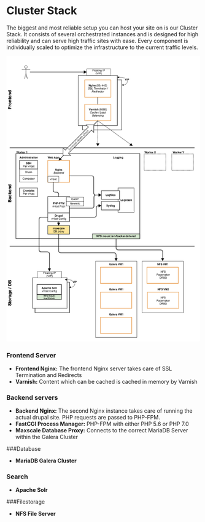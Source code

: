 # Cluster Stack

The biggest and most reliable setup you can host your site on is our Cluster Stack. It consists of several orchestrated instances and is designed for high reliability and can serve high traffic sites with ease. Every component is individually scaled to optimize the infrastructure to the current traffic levels.

![Schematic overview Cluster stack](cluster.png)

### Frontend Server

* **Frontend Nginx:** The frontend Nginx server takes care of SSL Termination and Redirects
* **Varnish:** Content which can be cached is cached in memory by Varnish

### Backend servers

* **Backend Nginx:**
The second Nginx instance takes care of running the actual drupal site. PHP requests are passed to PHP-FPM.
* **FastCGI Process Manager:** PHP-FPM with either PHP 5.6 or PHP 7.0
* **Maxscale Database Proxy:** Connects to the correct MariaDB Server within the Galera Cluster


###Database

* **MariaDB Galera Cluster**

### Search

* **Apache Solr**

###Filestorage

* **NFS File Server**
